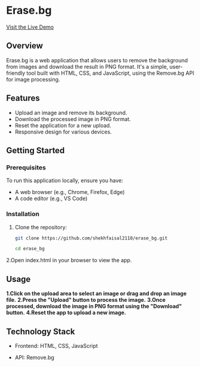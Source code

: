 # Erase.bg

[Visit the Live Demo](https://shekhfaisal2110.github.io/erase_bg/)

## Overview

Erase.bg is a web application that allows users to remove the background from images and download the result in PNG format. It's a simple, user-friendly tool built with HTML, CSS, and JavaScript, using the Remove.bg API for image processing.

## Features

- Upload an image and remove its background.
- Download the processed image in PNG format.
- Reset the application for a new upload.
- Responsive design for various devices.

## Getting Started

### Prerequisites
To run this application locally, ensure you have:
- A web browser (e.g., Chrome, Firefox, Edge)
- A code editor (e.g., VS Code)

### Installation
1. Clone the repository:
   ```bash
   git clone https://github.com/shekhfaisal2110/erase_bg.git

   cd erase_bg
   
2.Open index.html in your browser to view the app.

## Usage

**1.Click on the upload area to select an image or drag and drop an image file.**
**2.Press the "Upload" button to process the image.**
**3.Once processed, download the image in PNG format using the "Download" button.**
**4.Reset the app to upload a new image.**

## Technology Stack

- Frontend: HTML, CSS, JavaScript

- API: Remove.bg
